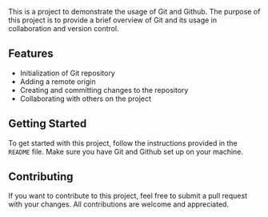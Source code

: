 This is a project to demonstrate the usage of Git and Github. The purpose of this project is to provide a brief overview of Git and its usage in collaboration and version control.

## Features
- Initialization of Git repository
- Adding a remote origin
- Creating and committing changes to the repository
- Collaborating with others on the project

## Getting Started
To get started with this project, follow the instructions provided in the `README` file. Make sure you have Git and Github set up on your machine.

## Contributing
If you want to contribute to this project, feel free to submit a pull request with your changes. All contributions are welcome and appreciated.
